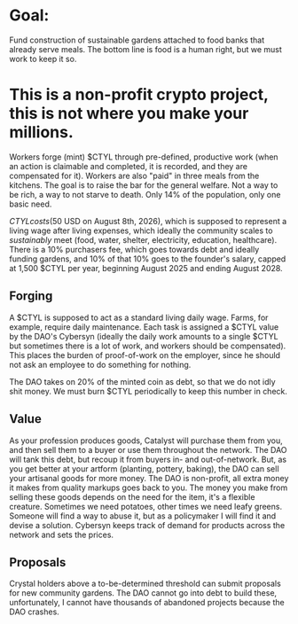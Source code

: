 # Goal: 
Fund construction of sustainable gardens attached to food banks that already serve meals. The bottom line is food is a human right, but we must work to keep it so. 
# This is a non-profit crypto project, this is not where you make your millions.

Workers forge (mint) $CTYL through pre-defined, productive work (when an action is claimable and completed, it is recorded, and they are compensated for it).
Workers are also "paid" in three meals from the kitchens.
The goal is to raise the bar for the general welfare. Not a way to be rich, a way to not starve to death. Only 14% of the population, only one basic need.

$CTYL costs ($50 USD on August 8th, 2026), which is supposed to represent a living wage after living expenses, which ideally the community scales to *sustainably* meet (food, water, shelter, electricity, education, healthcare).
There is a 10% purchasers fee, which goes towards debt and ideally funding gardens, and 10% of that 10% goes to the founder's salary, capped at 1,500 $CTYL per year, beginning August 2025 and ending August 2028.
## Forging
A $CTYL is supposed to act as a standard living daily wage. Farms, for example, require daily maintenance. Each task is assigned a $CTYL value by the DAO's Cybersyn (ideally the daily work amounts to a single $CTYL but sometimes there is a lot of work, and workers should be compensated). This places the burden of proof-of-work on the employer, since he should not ask an employee to do something for nothing.

The DAO takes on 20% of the minted coin as debt, so that we do not idly shit money. We must burn $CTYL periodically to keep this number in check.
## Value
As your profession produces goods, Catalyst will purchase them from you, and then sell them to a buyer or use them throughout the network. The DAO will tank this debt, but recoup it from buyers in- and out-of-network.
But, as you get better at your artform (planting, pottery, baking), the DAO can sell your artisanal goods for more money. The DAO is non-profit, all extra money it makes from quality markups goes back to you. The money you make from selling these goods depends on the need for the item, it's a flexible creature. Sometimes we need potatoes, other times we need leafy greens. Someone will find a way to abuse it, but as a policymaker I will find it and devise a solution. Cybersyn keeps track of demand for products across the network and sets the prices.
## Proposals
Crystal holders above a to-be-determined threshold can submit proposals for new community gardens. The DAO cannot go into debt to build these, unfortunately, I cannot have thousands of abandoned projects because the DAO crashes.
